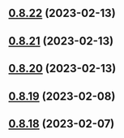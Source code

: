 ## [0.8.22](https://github.com/bcgov/nr-spar-backend/compare/v0.8.21...v0.8.22) (2023-02-13)



## [0.8.21](https://github.com/bcgov/nr-spar-backend/compare/v0.8.20...v0.8.21) (2023-02-13)



## [0.8.20](https://github.com/bcgov/nr-spar-backend/compare/v0.8.19...v0.8.20) (2023-02-13)



## [0.8.19](https://github.com/bcgov/nr-spar-backend/compare/v0.8.18...v0.8.19) (2023-02-08)



## [0.8.18](https://github.com/bcgov/nr-spar-backend/compare/v0.8.17...v0.8.18) (2023-02-07)



